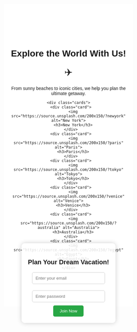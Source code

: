 <!DOCTYPE html>
<html lang="en">
<head>
  <meta charset="UTF-8">
  <meta name="viewport" content="width=device-width, initial-scale=1.0">
  <title>My Travel Site</title>
  <style>
    * {
      margin: 0;
      padding: 0;
      box-sizing: border-box;
      font-family: Arial, sans-serif;
    }
    body, html {
      height: 100%;
      overflow-x: hidden;
    }
    .background {
      position: fixed;
      top: 0;
      left: 0;
      width: 100%;
      height: 100%;
      background-size: cover;
      background-position: center;
      z-index: -1;
      animation: backgroundChange 40s infinite;
    }

    @keyframes backgroundChange {
      0% { background-image: url('https://images.unsplash.com/photo-1507525428034-b723cf961d3e'); }
      25% { background-image: url('https://images.unsplash.com/photo-1549924231-f129b911e442'); }
      50% { background-image: url('https://images.unsplash.com/photo-1528909514045-2fa4ac7a08ba'); }
      75% { background-image: url('https://images.unsplash.com/photo-1505761671935-60b3a7427bad'); }
      100% { background-image: url('https://images.unsplash.com/photo-1507525428034-b723cf961d3e'); }
    }

    .email-box {
      position: absolute;
      top: 20%;
      left: 50%;
      transform: translateX(-50%);
      background-color: rgba(255, 255, 255, 0.85);
      padding: 20px;
      border-radius: 10px;
      text-align: center;
      max-width: 300px;
      box-shadow: 0 0 15px rgba(0, 0, 0, 0.2);
    }

    .email-box h2 {
      font-size: 20px;
      margin-bottom: 10px;
    }

    .email-box input {
      width: 90%;
      padding: 10px;
      margin: 10px 0;
      border-radius: 5px;
      border: 1px solid #ccc;
    }

    .email-box button {
      padding: 10px 20px;
      background-color: #28a745;
      color: white;
      border: none;
      border-radius: 5px;
      cursor: pointer;
    }

    .flyer {
      position: fixed;
      bottom: 30px;
      right: 30px;
      background-color: #4CAF50;
      color: white;
      padding: 20px;
      border-radius: 15px;
      font-weight: bold;
      animation: flyIn 1.5s ease-in-out forwards;
      display: none;
    }

    @keyframes flyIn {
      from { transform: translateX(200%); }
      to { transform: translateX(0); }
    }

    .section {
      padding: 100px 20px;
      text-align: center;
      background: rgba(255, 255, 255, 0.7);
    }

    .cards {
      display: flex;
      flex-wrap: wrap;
      justify-content: center;
      gap: 20px;
      margin-top: 30px;
    }

    .card {
      width: 200px;
      height: 250px;
      background-color: white;
      border-radius: 15px;
      box-shadow: 0 0 10px rgba(0, 0, 0, 0.2);
      overflow: hidden;
      transition: transform 0.3s;
    }

    .card:hover {
      transform: scale(1.05);
    }

    .card img {
      width: 100%;
      height: 150px;
      object-fit: cover;
    }

    .card h3 {
      padding: 10px;
      font-size: 16px;
    }

    .icon {
      font-size: 30px;
      margin-top: 20px;
      animation: floatIcon 2s infinite ease-in-out;
    }

    @keyframes floatIcon {
      0%, 100% { transform: translateY(0); }
      50% { transform: translateY(-10px); }
    }
  </style>
  <script>
    window.addEventListener('scroll', () => {
      const flyer = document.querySelector('.flyer');
      if (window.scrollY > 100) {
        flyer.style.display = 'block';
      }
    });
  </script>
</head>
<body>
  <div class="background"></div>
  <div class="email-box">
    <h2>Plan Your Dream Vacation!</h2>
    <input type="email" placeholder="Enter your email">
    <br>
    <input type="password" placeholder="Enter password">
    <br>
    <button>Join Now</button>
  </div>

  <div class="flyer">
    Hey! Need help planning your perfect vacation?
  </div>

  <div class="section">
    <h1>Explore the World With Us!</h1>
    <div class="icon">✈️</div>
    <p>From sunny beaches to iconic cities, we help you plan the ultimate getaway.</p>

    <div class="cards">
      <div class="card">
        <img src="https://source.unsplash.com/200x150/?newyork" alt="New York">
        <h3>New York</h3>
      </div>
      <div class="card">
        <img src="https://source.unsplash.com/200x150/?paris" alt="Paris">
        <h3>Paris</h3>
      </div>
      <div class="card">
        <img src="https://source.unsplash.com/200x150/?tokyo" alt="Tokyo">
        <h3>Tokyo</h3>
      </div>
      <div class="card">
        <img src="https://source.unsplash.com/200x150/?venice" alt="Venice">
        <h3>Venice</h3>
      </div>
      <div class="card">
        <img src="https://source.unsplash.com/200x150/?australia" alt="Australia">
        <h3>Australia</h3>
      </div>
      <div class="card">
        <img src="https://source.unsplash.com/200x150/?egypt" alt="Egypt">
        <h3>Egypt</h3>
      </div>
    </div>
  </div>
</body>
</html>


